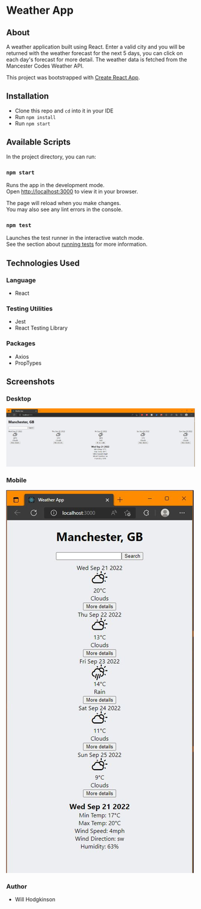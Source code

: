 # Weather App

## About

A weather application built using React. Enter a valid city and you will be returned with the weather forecast for the next 5 days, you can click on each day's forecast for more detail. The weather data is fetched from the Mancester Codes Weather API.

This project was bootstrapped with [Create React App](https://github.com/facebook/create-react-app).

## Installation

- Clone this repo and `cd` into it in your IDE
- Run `npm install`
- Run `npm start`

## Available Scripts

In the project directory, you can run:

### `npm start`

Runs the app in the development mode.\
Open [http://localhost:3000](http://localhost:3000) to view it in your browser.

The page will reload when you make changes.\
You may also see any lint errors in the console.

### `npm test`

Launches the test runner in the interactive watch mode.\
See the section about [running tests](https://facebook.github.io/create-react-app/docs/running-tests) for more information.

## Technologies Used

### Language

- React

### Testing Utilities

- Jest
- React Testing Library

### Packages

- Axios
- PropTypes

## Screenshots

### Desktop

![Desktop_Image](Desktop-Weather-App-Latest.JPG)

### Mobile

![Mobile_Image](Mobile-Weather-App.JPG)

### Author

- Will Hodgkinson
